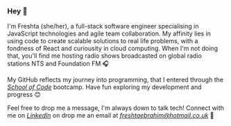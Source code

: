 ### Hey 👋

I'm Freshta (she/her), a full-stack software engineer specialising in JavaScript technologies and agile team collaboration. My affinity lies in using code to create scalable solutions to real life problems, with a fondness of React and curiousity in cloud computing. When I'm not doing that, you'll find me hosting radio shows broadcasted on global radio stations NTS and Foundation FM :headphones:

My GitHub reflects my journey into programming, that I entered through the *[School of Code](https://www.schoolofcode.co.uk/)* bootcamp. Have fun exploring my development and progress :blush:

Feel free to drop me a message, I'm always down to talk tech! Connect with me on *[LinkedIn](https://www.linkedin.com/in/freshtaebrahim)* on drop me an email at *<freshtaebrahim@hotmail.co.uk>* :e-mail:




<!--
**FreshtaEbrahim/FreshtaEbrahim** is a ✨ _special_ ✨ repository because its `README.md` (this file) appears on your GitHub profile.

Here are some ideas to get you started:

- 🔭 I’m currently working on ...
- 🌱 I’m currently learning ...
- 👯 I’m looking to collaborate on ...
- 🤔 I’m looking for help with ...
- 💬 Ask me about ...
- 📫 How to reach me: ...
- 😄 Pronouns: ...
- ⚡ Fun fact: ...
-->
